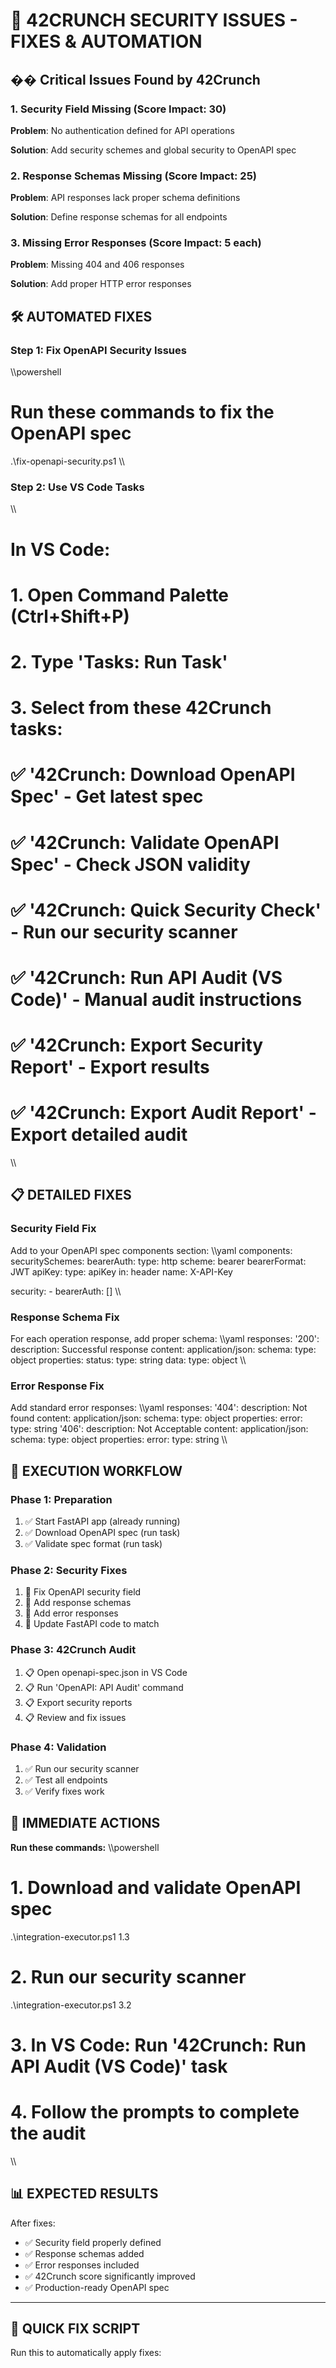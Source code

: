 # 🔧 42CRUNCH SECURITY ISSUES - FIXES & AUTOMATION

## �� Critical Issues Found by 42Crunch

### 1. Security Field Missing (Score Impact: 30)
**Problem**: No authentication defined for API operations

**Solution**: Add security schemes and global security to OpenAPI spec

### 2. Response Schemas Missing (Score Impact: 25)
**Problem**: API responses lack proper schema definitions

**Solution**: Define response schemas for all endpoints

### 3. Missing Error Responses (Score Impact: 5 each)
**Problem**: Missing 404 and 406 responses

**Solution**: Add proper HTTP error responses

## 🛠️ AUTOMATED FIXES

### Step 1: Fix OpenAPI Security Issues
\\\powershell
# Run these commands to fix the OpenAPI spec
.\fix-openapi-security.ps1
\\\

### Step 2: Use VS Code Tasks
\\\
# In VS Code:
# 1. Open Command Palette (Ctrl+Shift+P)
# 2. Type 'Tasks: Run Task'
# 3. Select from these 42Crunch tasks:
#
# ✅ '42Crunch: Download OpenAPI Spec' - Get latest spec
# ✅ '42Crunch: Validate OpenAPI Spec' - Check JSON validity
# ✅ '42Crunch: Quick Security Check' - Run our security scanner
# ✅ '42Crunch: Run API Audit (VS Code)' - Manual audit instructions
# ✅ '42Crunch: Export Security Report' - Export results
# ✅ '42Crunch: Export Audit Report' - Export detailed audit
\\\

## 📋 DETAILED FIXES

### Security Field Fix
Add to your OpenAPI spec components section:
\\\yaml
components:
  securitySchemes:
    bearerAuth:
      type: http
      scheme: bearer
      bearerFormat: JWT
    apiKey:
      type: apiKey
      in: header
      name: X-API-Key

  security:
    - bearerAuth: []
\\\

### Response Schema Fix
For each operation response, add proper schema:
\\\yaml
responses:
  '200':
    description: Successful response
    content:
      application/json:
        schema:
          type: object
          properties:
            status:
              type: string
            data:
              type: object
\\\

### Error Response Fix
Add standard error responses:
\\\yaml
responses:
  '404':
    description: Not found
    content:
      application/json:
        schema:
          type: object
          properties:
            error:
              type: string
  '406':
    description: Not Acceptable
    content:
      application/json:
        schema:
          type: object
          properties:
            error:
              type: string
\\\

## 🚀 EXECUTION WORKFLOW

### Phase 1: Preparation
1. ✅ Start FastAPI app (already running)
2. ✅ Download OpenAPI spec (run task)
3. ✅ Validate spec format (run task)

### Phase 2: Security Fixes
1. 🔧 Fix OpenAPI security field
2. 🔧 Add response schemas
3. 🔧 Add error responses
4. 🔧 Update FastAPI code to match

### Phase 3: 42Crunch Audit
1. 📋 Open openapi-spec.json in VS Code
2. 📋 Run 'OpenAPI: API Audit' command
3. 📋 Export security reports
4. 📋 Review and fix issues

### Phase 4: Validation
1. ✅ Run our security scanner
2. ✅ Test all endpoints
3. ✅ Verify fixes work

## 🎯 IMMEDIATE ACTIONS

**Run these commands:**
\\\powershell
# 1. Download and validate OpenAPI spec
.\integration-executor.ps1 1.3

# 2. Run our security scanner
.\integration-executor.ps1 3.2

# 3. In VS Code: Run '42Crunch: Run API Audit (VS Code)' task
# 4. Follow the prompts to complete the audit
\\\

## 📊 EXPECTED RESULTS

After fixes:
- ✅ Security field properly defined
- ✅ Response schemas added
- ✅ Error responses included
- ✅ 42Crunch score significantly improved
- ✅ Production-ready OpenAPI spec

---

## 🚨 QUICK FIX SCRIPT

Run this to automatically apply fixes:

